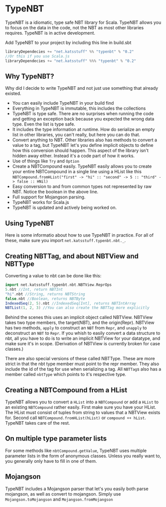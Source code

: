 # TypeNBT

TypeNBT is a idiomatic, type safe NBT library for Scala. TypeNBT allows you to focus on the data in the code, not the NBT as most other libraries requires. TypeNBT is in active development.

Add TypeNBT to your project by including this line in build.sbt
```scala
libraryDependecies += "net.katsstuff" %% "typenbt" % "0.2"
//Or this if you use Scala.js
libraryDependecies += "net.katsstuff" %%% "typenbt" % "0.2"
```

## Why TypeNBT?
Why did I decide to write TypeNBT and not just use something that already existed.
* You can easily include TypeNBT in your build find
* Everything in TypeNBT is immutable, this includes the collections
* TypeNBT is type safe. There are no surprises when running the code and getting an exception back because you expected the wrong data type. Even the list is type safe.
* It includes the type information at runtime. How do serialize an empty list in other libraries, you can't really, but here you can do that.
* Convert anything to NBT. Other libraries also has methods to convert a value to a tag, but TypeNBT let's you define implicit objects to define how this conversion should happen. This aspect of the library isn't hidden away either. Instead it's a code part of how it works.
* Use of things like `Try` and `Option`
* Create a NBTCompound easily. TypeNBT easily allows you to create your entire NBTCompound in a single line using a HList like this `NBTCompound.fromHList("first" -> "hi" :: "second" -> 5 :: "third" -> false :: HNil)`
* Easy conversion to and from common types not represented by raw NBT. Notice the boolean in the above line.
* Full support for Mojangson parsing.
* TypeNBT works for Scala.js
* TypeNBT is updated and actively being worked on.

## Using TypeNBT

Here is some informatio about how to use TypeNBT in practice.
For all of these, make sure you import `net.katsstuff.typenbt.nbt._`.

## Creating NBTTag, and about NBTView and NBTType

Converting a value to nbt can be done like this:
```scala
import net.katsstuff.typenbt.nbt.NBTView.ReprOps
5.nbt //Int, return NBTInt
"hi".nbt //String, returns NBTString
false.nbt //Boolean, returns NBTByte
IndexedSeq(2, 5).nbt //IndexedSeq[Int], returns NBTIntArray
NBTList(1, 2, 3) //You can also create the NBTTag more explicitly
```

Behind the scenes this uses an implicit object called NBTView. NBTView takes two type members, the target(NBT), and the origin(Repr). NBTView has two methods, `apply` to construct an `NBT` from `Repr`, and `unapply` to deconstruct an `NBT` to `Repr`. If you whish to easily convert a data structure to nbt, all you have to do is to write an implicit NBTView for your datatype, and make sure it's in scope. (Derivation of NBTView is currently broken for case classes.)

There are also special versions of these called NBTType. These are more strict in that the nbt type member must point to the repr member. They also include the id of the tag for use when serializing a tag. All `NBTTag`s also has a member called `nbtType` which points to it's respective type.

## Creating a NBTCompound from a HList

TypeNBT allows you to convert a `HList` into a `NBTCompound` or add a `HList` to an existing `NBTCompound` rather easily. First make sure you have your HList. The HList must consist of tuples from string to values that a NBTView exists for. Second call `NBTCompound.fromHList(hList)` or `compound ++ hList`. TypeNBT takes care of the rest.

## On multiple type parameter lists

For some methods like `nbtCompound.getValue`, TypeNBT uses multiple parameter lists in the form of anonymous classes. Unless you really want to, you generally only have to fill in one of them.

## Mojangson
TypeNBT includes a Mojangson parser that let's you easily both parse mojangson, as well as convert to mojangson. Simply use `Mojangson.toMojangson` and `Mojangson.fromMojangson`
